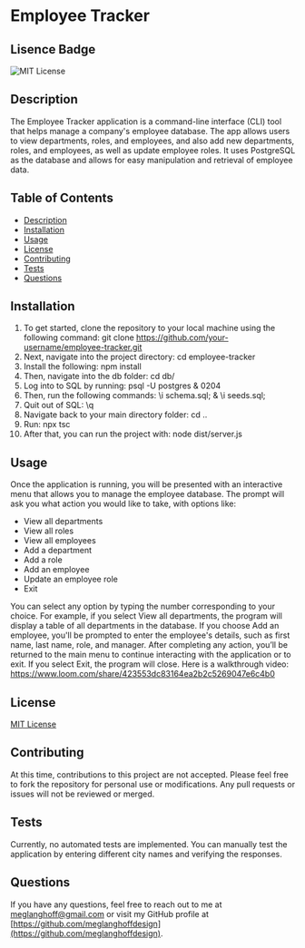 # Employee Tracker

## Lisence Badge
![MIT License](https://img.shields.io/badge/License-MIT-blue.svg)

## Description
The Employee Tracker application is a command-line interface (CLI) tool that helps manage a company's employee database. The app allows users to view departments, roles, and employees, and also add new departments, roles, and employees, as well as update employee roles. It uses PostgreSQL as the database and allows for easy manipulation and retrieval of employee data.

## Table of Contents
- [Description](#description)
- [Installation](#installation)
- [Usage](#usage)
- [License](#license)
- [Contributing](#contributing)
- [Tests](#tests)
- [Questions](#questions)

## Installation
1. To get started, clone the repository to your local machine using the following command: git clone https://github.com/your-username/employee-tracker.git
2. Next, navigate into the project directory: cd employee-tracker
3. Install the following: npm install
4. Then, navigate into the db folder: cd db/
5. Log into to SQL by running: psql -U postgres & 0204
6. Then, run the following commands: \i schema.sql; & \i seeds.sql;
7. Quit out of SQL: \q 
8. Navigate back to your main directory folder: cd ..
9. Run: npx tsc
10. After that, you can run the project with: node dist/server.js

## Usage
Once the application is running, you will be presented with an interactive menu that allows you to manage the employee database. The prompt will ask you what action you would like to take, with options like:
- View all departments
- View all roles
- View all employees
- Add a department
- Add a role
- Add an employee
- Update an employee role
- Exit

You can select any option by typing the number corresponding to your choice. For example, if you select View all departments, the program will display a table of all departments in the database. If you choose Add an employee, you'll be prompted to enter the employee's details, such as first name, last name, role, and manager. After completing any action, you’ll be returned to the main menu to continue interacting with the application or to exit. If you select Exit, the program will close. Here is a walkthrough video: https://www.loom.com/share/423553dc83164ea2b2c5269047e6c4b0

## License
[MIT License](https://opensource.org/licenses/MIT)

## Contributing
At this time, contributions to this project are not accepted. Please feel free to fork the repository for personal use or modifications. Any pull requests or issues will not be reviewed or merged.

## Tests
Currently, no automated tests are implemented. You can manually test the application by entering different city names and verifying the responses.

## Questions
If you have any questions, feel free to reach out to me at [meglanghoff@gmail.com](mailto:meglanghoff@gmail.com) or visit my GitHub profile at [https://github.com/meglanghoffdesign](https://github.com/meglanghoffdesign).
